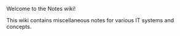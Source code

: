 Welcome to the Notes wiki!

This wiki contains miscellaneous notes for various IT systems and concepts.